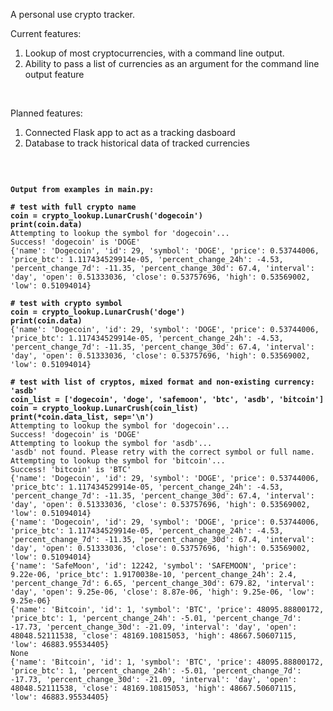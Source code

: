 A personal use crypto tracker.

Current features:<br/>
<ol>
<li>Lookup of most cryptocurrencies, with a command line output.</li>
<li>Ability to pass a list of currencies as an argument for the command line output feature</li>
</ol><br/>

Planned features:<br/>
<ol>
<li>Connected Flask app to act as a tracking dasboard</li>
<li>Database to track historical data of tracked currencies</li>
</ol><br/>

<pre><code>
<b>Output from examples in main.py:</b>

<b># test with full crypto name</b>
<b>coin = crypto_lookup.LunarCrush('dogecoin')</b>
<b>print(coin.data)</b>
Attempting to lookup the symbol for 'dogecoin'...
Success! 'dogecoin' is 'DOGE'
{'name': 'Dogecoin', 'id': 29, 'symbol': 'DOGE', 'price': 0.53744006, 'price_btc': 1.117434529914e-05, 'percent_change_24h': -4.53, 'percent_change_7d': -11.35, 'percent_change_30d': 67.4, 'interval': 'day', 'open': 0.51333036, 'close': 0.53757696, 'high': 0.53569002, 'low': 0.51094014}

<b># test with crypto symbol</b>
<b>coin = crypto_lookup.LunarCrush('doge')</b>
<b>print(coin.data)</b>
{'name': 'Dogecoin', 'id': 29, 'symbol': 'DOGE', 'price': 0.53744006, 'price_btc': 1.117434529914e-05, 'percent_change_24h': -4.53, 'percent_change_7d': -11.35, 'percent_change_30d': 67.4, 'interval': 'day', 'open': 0.51333036, 'close': 0.53757696, 'high': 0.53569002, 'low': 0.51094014}

<b># test with list of cryptos, mixed format and non-existing currency: 'asdb'</b>
<b>coin_list = ['dogecoin', 'doge', 'safemoon', 'btc', 'asdb', 'bitcoin']</b>
<b>coin = crypto_lookup.LunarCrush(coin_list)</b>
<b>print(*coin.data_list, sep='\n')</b>
Attempting to lookup the symbol for 'dogecoin'...
Success! 'dogecoin' is 'DOGE'
Attempting to lookup the symbol for 'asdb'...
'asdb' not found. Please retry with the correct symbol or full name.
Attempting to lookup the symbol for 'bitcoin'...
Success! 'bitcoin' is 'BTC'
{'name': 'Dogecoin', 'id': 29, 'symbol': 'DOGE', 'price': 0.53744006, 'price_btc': 1.117434529914e-05, 'percent_change_24h': -4.53, 'percent_change_7d': -11.35, 'percent_change_30d': 67.4, 'interval': 'day', 'open': 0.51333036, 'close': 0.53757696, 'high': 0.53569002, 'low': 0.51094014}
{'name': 'Dogecoin', 'id': 29, 'symbol': 'DOGE', 'price': 0.53744006, 'price_btc': 1.117434529914e-05, 'percent_change_24h': -4.53, 'percent_change_7d': -11.35, 'percent_change_30d': 67.4, 'interval': 'day', 'open': 0.51333036, 'close': 0.53757696, 'high': 0.53569002, 'low': 0.51094014}
{'name': 'SafeMoon', 'id': 12242, 'symbol': 'SAFEMOON', 'price': 9.22e-06, 'price_btc': 1.9170038e-10, 'percent_change_24h': 2.4, 'percent_change_7d': 6.65, 'percent_change_30d': 679.82, 'interval': 'day', 'open': 9.25e-06, 'close': 8.87e-06, 'high': 9.25e-06, 'low': 9.25e-06}
{'name': 'Bitcoin', 'id': 1, 'symbol': 'BTC', 'price': 48095.88800172, 'price_btc': 1, 'percent_change_24h': -5.01, 'percent_change_7d': -17.73, 'percent_change_30d': -21.09, 'interval': 'day', 'open': 48048.52111538, 'close': 48169.10815053, 'high': 48667.50607115, 'low': 46883.95534405}
None
{'name': 'Bitcoin', 'id': 1, 'symbol': 'BTC', 'price': 48095.88800172, 'price_btc': 1, 'percent_change_24h': -5.01, 'percent_change_7d': -17.73, 'percent_change_30d': -21.09, 'interval': 'day', 'open': 48048.52111538, 'close': 48169.10815053, 'high': 48667.50607115, 'low': 46883.95534405}
</code></pre>